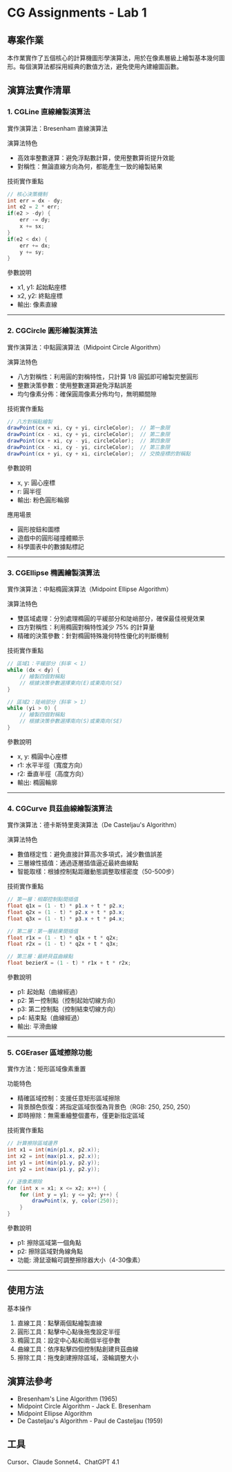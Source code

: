 # CG Assignments - Lab 1

## 專案作業

本作業實作了五個核心的計算機圖形學演算法，用於在像素層級上繪製基本幾何圖形。每個演算法都採用經典的數值方法，避免使用內建繪圖函數。

## 演算法實作清單

### 1. CGLine 直線繪製演算法

實作演算法：Bresenham 直線演算法

演算法特色
- 高效率整數運算：避免浮點數計算，使用整數算術提升效能
- 對稱性：無論直線方向為何，都能產生一致的繪製結果

技術實作重點
```java
// 核心決策機制
int err = dx - dy;
int e2 = 2 * err;
if(e2 > -dy) {
    err -= dy;
    x += sx;
}
if(e2 < dx) {
    err += dx;
    y += sy;
}
```

參數說明
- x1, y1: 起始點座標
- x2, y2: 終點座標
- 輸出: 像素直線

---

### 2. CGCircle 圓形繪製演算法

實作演算法：中點圓演算法（Midpoint Circle Algorithm）

演算法特色
- 八方對稱性：利用圓的對稱特性，只計算 1/8 圓弧即可繪製完整圓形
- 整數決策參數：使用整數運算避免浮點誤差
- 均勻像素分佈：確保圓周像素分佈均勻，無明顯間隙

技術實作重點
```java
// 八方對稱點繪製
drawPoint(cx + xi, cy + yi, circleColor);  // 第一象限
drawPoint(cx - xi, cy + yi, circleColor);  // 第二象限
drawPoint(cx + xi, cy - yi, circleColor);  // 第四象限  
drawPoint(cx - xi, cy - yi, circleColor);  // 第三象限
drawPoint(cx + yi, cy + xi, circleColor);  // 交換座標的對稱點
```

參數說明
- x, y: 圓心座標
- r: 圓半徑
- 輸出: 粉色圓形輪廓

應用場景
- 圓形按鈕和圖標
- 遊戲中的圓形碰撞體顯示
- 科學圖表中的數據點標記

---

### 3. CGEllipse 橢圓繪製演算法

實作演算法：中點橢圓演算法（Midpoint Ellipse Algorithm）

演算法特色
- 雙區域處理：分別處理橢圓的平緩部分和陡峭部分，確保最佳視覺效果
- 四方對稱性：利用橢圓對稱特性減少 75% 的計算量
- 精確的決策參數：針對橢圓特殊幾何特性優化的判斷機制

技術實作重點
```java
// 區域1：平緩部分（斜率 < 1）
while (dx < dy) {
    // 繪製四個對稱點
    // 根據決策參數選擇東向(E)或東南向(SE)
}

// 區域2：陡峭部分（斜率 > 1）  
while (yi > 0) {
    // 繪製四個對稱點
    // 根據決策參數選擇南向(S)或東南向(SE)
}
```

參數說明
- x, y: 橢圓中心座標
- r1: 水平半徑（寬度方向）
- r2: 垂直半徑（高度方向）
- 輸出: 橢圓輪廓

---

### 4. CGCurve 貝茲曲線繪製演算法

實作演算法：德卡斯特里奧演算法（De Casteljau's Algorithm）

演算法特色
- 數值穩定性：避免直接計算高次多項式，減少數值誤差
- 三層線性插值：通過逐層插值逼近最終曲線點
- 智能取樣：根據控制點距離動態調整取樣密度（50-500步）

技術實作重點
```java
// 第一層：相鄰控制點間插值
float q1x = (1 - t) * p1.x + t * p2.x;
float q2x = (1 - t) * p2.x + t * p3.x;
float q3x = (1 - t) * p3.x + t * p4.x;

// 第二層：第一層結果間插值
float r1x = (1 - t) * q1x + t * q2x;
float r2x = (1 - t) * q2x + t * q3x;

// 第三層：最終貝茲曲線點
float bezierX = (1 - t) * r1x + t * r2x;
```

參數說明
- p1: 起始點（曲線經過）
- p2: 第一控制點（控制起始切線方向）
- p3: 第二控制點（控制結束切線方向）
- p4: 結束點（曲線經過）
- 輸出: 平滑曲線

---

### 5. CGEraser 區域擦除功能

實作方法：矩形區域像素重置

功能特色
- 精確區域控制：支援任意矩形區域擦除
- 背景顏色恢復：將指定區域恢復為背景色（RGB: 250, 250, 250）
- 即時擦除：無需重繪整個畫布，僅更新指定區域

技術實作重點
```java
// 計算擦除區域邊界
int x1 = int(min(p1.x, p2.x));
int x2 = int(max(p1.x, p2.x));
int y1 = int(min(p1.y, p2.y));
int y2 = int(max(p1.y, p2.y));

// 逐像素擦除
for (int x = x1; x <= x2; x++) {
    for (int y = y1; y <= y2; y++) {
        drawPoint(x, y, color(250));
    }
}
```

參數說明
- p1: 擦除區域第一個角點
- p2: 擦除區域對角線角點
- 功能: 滑鼠滾輪可調整擦除器大小（4-30像素）

---

## 使用方法

基本操作
1. 直線工具：點擊兩個點繪製直線
2. 圓形工具：點擊中心點後拖曳設定半徑
3. 橢圓工具：設定中心點和兩個半徑參數
4. 曲線工具：依序點擊四個控制點創建貝茲曲線
5. 擦除工具：拖曳創建擦除區域，滾輪調整大小

## 演算法參考

- Bresenham's Line Algorithm (1965)
- Midpoint Circle Algorithm - Jack E. Bresenham
- Midpoint Ellipse Algorithm
- De Casteljau's Algorithm - Paul de Casteljau (1959)

## 工具

Cursor、Claude Sonnet4、ChatGPT 4.1


